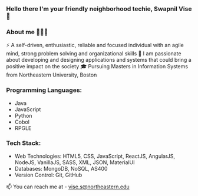 ### Hello there I'm your friendly neighborhood techie, Swapnil Vise👋

### About me 👨🏻‍💻
⚡ A self-driven, enthusiastic, reliable and focused individual with an agile mind, strong problem solving and organizational skills 
🌱 I am passionate about developing and designing applications and systems that could bring a positive impact on the society
🎓 Pursuing Masters in Information Systems from Northeastern University, Boston

### Programming Languages:
- Java
- JavaScript
- Python
- Cobol
- RPGLE

### Tech Stack:
- Web Technologies: HTML5, CSS, JavaScript, ReactJS, AngularJS, NodeJS, VanillaJS, SASS, XML, JSON, MaterialUI
- Databases: MongoDB, NoSQL, AS400
- Version Control: Git, GitHub

📫 You can reach me at - vise.s@northeastern.edu
<!--
**swapnilvise/swapnilvise** is a ✨ _special_ ✨ repository because its `README.md` (this file) appears on your GitHub profile.

Here are some ideas to get you started:

- 🔭 I’m currently working on ...
- 🌱 I’m currently learning ...
- 👯 I’m looking to collaborate on ...
- 🤔 I’m looking for help with ...
- 💬 Ask me about ...
- 📫 How to reach me: ...
- 😄 Pronouns: ...
- ⚡ Fun fact: ...
-->
